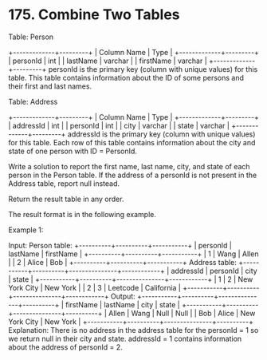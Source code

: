 # 175. Combine Two Tables

Table: Person

+-------------+---------+
| Column Name | Type |
+-------------+---------+
| personId | int |
| lastName | varchar |
| firstName | varchar |
+-------------+---------+
personId is the primary key (column with unique values) for this table.
This table contains information about the ID of some persons and their first and last names.

Table: Address

+-------------+---------+
| Column Name | Type |
+-------------+---------+
| addressId | int |
| personId | int |
| city | varchar |
| state | varchar |
+-------------+---------+
addressId is the primary key (column with unique values) for this table.
Each row of this table contains information about the city and state of one person with ID = PersonId.

Write a solution to report the first name, last name, city, and state of each person in the Person table. If the address of a personId is not present in the Address table, report null instead.

Return the result table in any order.

The result format is in the following example.

Example 1:

Input:
Person table:
+----------+----------+-----------+
| personId | lastName | firstName |
+----------+----------+-----------+
| 1 | Wang | Allen |
| 2 | Alice | Bob |
+----------+----------+-----------+
Address table:
+-----------+----------+---------------+------------+
| addressId | personId | city | state |
+-----------+----------+---------------+------------+
| 1 | 2 | New York City | New York |
| 2 | 3 | Leetcode | California |
+-----------+----------+---------------+------------+
Output:
+-----------+----------+---------------+----------+
| firstName | lastName | city | state |
+-----------+----------+---------------+----------+
| Allen | Wang | Null | Null |
| Bob | Alice | New York City | New York |
+-----------+----------+---------------+----------+
Explanation:
There is no address in the address table for the personId = 1 so we return null in their city and state.
addressId = 1 contains information about the address of personId = 2.
